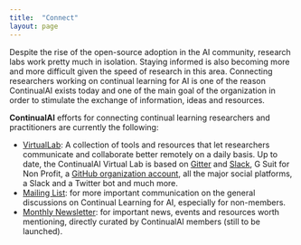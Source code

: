 ```yaml
---
title:  "Connect"
layout: page
---
```


Despite the rise of the open-source adoption in the AI community, research labs work pretty much in isolation. Staying informed is also becoming more and more difficult given the speed of research in this area. Connecting researchers working on continual learning for AI is one of the reason ContinualAI exists today and one of the main goal of the organization in order to stimulate the exchange of information, ideas and resources.

**ContinualAI** efforts for connecting continual learning researchers and practitioners are currently the following:

- [VirtualLab](): A collection of tools and resources that let researchers communicate and collaborate better remotely on a daily basis. Up to date, the ContinualAI Virtual Lab is based on [Gitter](https://gitter.im/ContinualAI/community) and [Slack](https://continualai.herokuapp.com/), G Suit for Non Profit, a [GitHub organization account](https://github.com/ContinualAI), all the major social platforms, a Slack and a Twitter bot and much more.
- [Mailing List](https://groups.google.com/forum/#!forum/continualai): for more important communication on the general discussions on Continual Learning for AI, especially for non-members.
- [Monthly Newsletter](): for important news, events and resources worth mentioning, directly curated by ContinualAI members (still to be launched).



